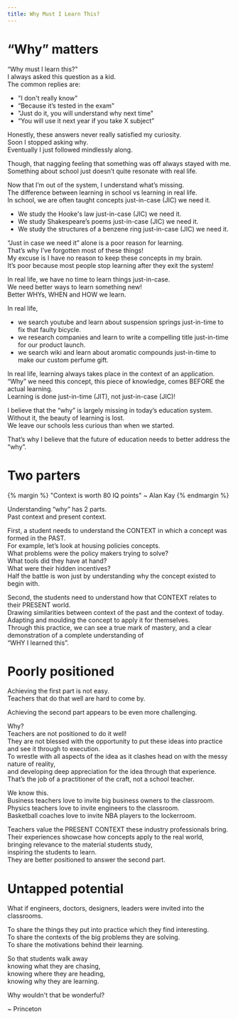 ```yaml
---
title: Why Must I Learn This?
---
```


# “Why” matters

“Why must I learn this?"<br>
I always asked this question as a kid. <br>
The common replies are:<br>
- "I don't really know"
- “Because it’s tested in the exam"
- "Just do it, you will understand why next time"
- “You will use it next year if you take X subject”

Honestly, these answers never really satisfied my curiosity.<br>
Soon I stopped asking why.<br>
Eventually I just followed mindlessly along.<br>

Though, that nagging feeling that something was off always stayed with me.<br>
Something about school just doesn’t quite resonate with real life.<br>

Now that I’m out of the system, I understand what’s missing.<br>
The difference between learning in school vs learning in real life.<br>
In school, we are often taught concepts just-in-case (JIC) we need it.<br>
- We study the Hooke's law just-in-case (JIC) we need it.
- We study Shakespeare’s poems just-in-case (JIC) we need it.
- We study the structures of a benzene ring just-in-case (JIC) we need it.

“Just in case we need it” alone is a poor reason for learning.<br>
That’s why I’ve forgotten most of these things!<br>
My excuse is I have no reason to keep these concepts in my brain.<br>
It’s poor because most people stop learning after they exit the system!<br>

In real life, we have no time to learn things just-in-case.<br>
We need better ways to learn something new!<br>
Better WHYs, WHEN and HOW we learn.<br>

In real life,<br>
- we search youtube and learn about suspension springs just-in-time to fix that faulty bicycle.<br>
- we research companies and learn to write a compelling title just-in-time for our product launch.<br>
- we search wiki and learn about aromatic compounds just-in-time to make our custom perfume gift.<br>

In real life, learning always takes place in the context of an application.<br>
“Why” we need this concept, this piece of knowledge, comes BEFORE the actual learning.<br>
Learning is done just-in-time (JIT), not just-in-case (JIC)!<br>

I believe that the “why” is largely missing in today’s education system.<br>
Without it, the beauty of learning is lost.<br>
We leave our schools less curious than when we started.<br>

That’s why I believe that the future of education needs to better address the “why”.<br>


# Two parters

{% margin %}
"Context is worth 80 IQ points" ~ Alan Kay
{% endmargin %}

Understanding “why” has 2 parts.<br>
Past context and present context.<br>

First, a student needs to understand the CONTEXT in which a concept was formed in the PAST.<br>
For example, let’s look at housing policies concepts.<br>
What problems were the policy makers trying to solve?<br>
What tools did they have at hand?<br>
What were their hidden incentives?<br>
Half the battle is won just by understanding why the concept existed to begin with.<br>

Second, the students need to understand how that CONTEXT relates to their PRESENT world.<br>
Drawing similarities between context of the past and the context of today.<br>
Adapting and moulding the concept to apply it for themselves.<br>
Through this practice, we can see a true mark of mastery, and a clear demonstration of a complete understanding of <br>“WHY I learned this”.<br>



# Poorly positioned

Achieving the first part is not easy.<br>
Teachers that do that well are hard to come by.<br>

Achieving the second part appears to be even more challenging.<br>

Why?<br>
Teachers are not positioned to do it well!<br>
They are not blessed with the opportunity to put these ideas into practice and see it through to execution.<br>
To wrestle with all aspects of the idea as it clashes head on with the messy nature of reality,<br>
and developing deep appreciation for the idea through that experience.<br>
That’s the job of a practitioner of the craft, not a school teacher.<br>

We know this.<br>
Business teachers love to invite big business owners to the classroom.<br>
Physics teachers love to invite engineers to the classroom.<br>
Basketball coaches love to invite NBA players to the lockerroom.<br>

Teachers value the PRESENT CONTEXT these industry professionals bring.<br>
Their experiences showcase how concepts apply to the real world,<br>
bringing relevance to the material students study,<br>
inspiring the students to learn.<br>
They are better positioned to answer the second part.<br>


# Untapped potential

What if engineers, doctors, designers, leaders were invited into the classrooms.<br>

To share the things they put into practice which they find interesting.<br>
To share the contexts of the big problems they are solving.<br>
To share the motivations behind their learning.<br>

So that students walk away <br>
knowing what they are chasing,<br>
knowing where they are heading,<br>
knowing why they are learning.<br>

Why wouldn't that be wonderful?<br>

~ Princeton